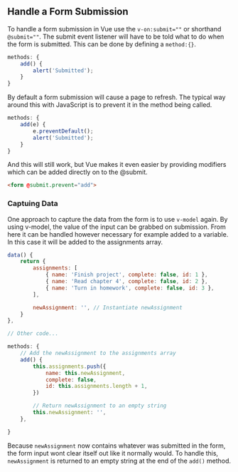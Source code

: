 ## Handle a Form Submission
To handle a form submission in Vue use the `v-on:submit=""` or shorthand `@submit=""`. The submit event listener will have to be told what to do when the form is submitted. This can be done by defining a `method:{}`.

```js
methods: {
    add() {
        alert('Submitted');
    }
}
```

By default a form submission will cause a page to refresh. The typical way around this with JavaScript is to prevent it in the method being called.

```js
methods: {
    add(e) {
        e.preventDefault();
        alert('Submitted');
    }
}
```

And this will still work, but Vue makes it even easier by providing modifiers which can be added directly on to the @submit.

```html
<form @submit.prevent="add">
```

### Captuing Data
One approach to capture the data from the form is to use `v-model` again. By using v-model, the value of the input can be grabbed on submission. From here it can be handled however necessary for example added to a variable. In this case it will be added to the assignments array.

```js
data() {
    return {
        assignments: [
            { name: 'Finish project', complete: false, id: 1 },
            { name: 'Read chapter 4', complete: false, id: 2 },
            { name: 'Turn in homework', complete: false, id: 3 },
        ],

        newAssignment: '', // Instantiate newAssignment
    }
},

// Other code...

methods: {
    // Add the newAssignment to the assignments array
    add() {
        this.assignments.push({
            name: this.newAssignment,
            complete: false,
            id: this.assignments.length + 1,
        })

        // Return newAssignment to an empty string
        this.newAssignment: '',
    },

}
```

Because `newAssignment` now contains whatever was submitted in the form, the form input wont clear itself out like it normally would. To handle this, `newAssignment` is returned to an empty string at the end of the `add()` method.